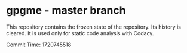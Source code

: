 # gpgme - master branch

This repository contains the frozen state of the repository.
Its history is cleared. It is used only for static code
analysis with Codacy.

Commit Time: 1720745518